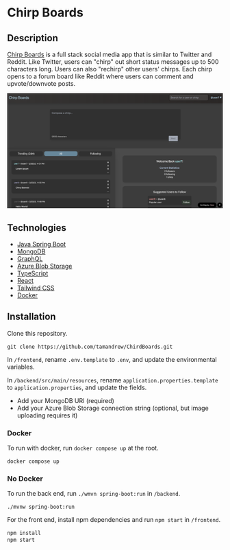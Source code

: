 # Chirp Boards

## Description
[Chirp Boards](https://chirpboards.web.app) is a full stack social media app that is similar to Twitter and Reddit. Like Twitter, users can "chirp" out short status messages up to 500 characters long. Users can also "rechirp" other users' chirps. Each chirp opens to a forum board like Reddit where users can comment and upvote/downvote posts.

![Demo Board](demo.png)

## Technologies
- [Java Spring Boot](https://spring.io/projects/spring-boot)
- [MongoDB](https://www.mongodb.com/try/download/community)
- [GraphQL](https://graphql.org/)
- [Azure Blob Storage](https://docs.microsoft.com/en-us/azure/storage/blobs/storage-blobs-introduction)
- [TypeScript](https://www.typescriptlang.org/download)
- [React](https://reactjs.org/docs/getting-started.html)
- [Tailwind CSS](https://tailwindcss.com/docs/guides/create-react-app)
- [Docker](https://docs.docker.com/get-docker/)

## Installation
Clone this repository.

```
git clone https://github.com/tamandrew/ChirdBoards.git
```

In `/frontend`, rename `.env.template` to `.env`, and update the environmental variables.

In `/backend/src/main/resources`, rename `application.properties.template` to `application.properties`, and update the fields.
- Add your MongoDB URI (required)
- Add your Azure Blob Storage connection string (optional, but image uploading requires it)

### Docker
To run with docker, run `docker compose up` at the root. 
```
docker compose up
```


### No Docker
To run the back end, run `./wmvn spring-boot:run` in `/backend`.

```
./mvnw spring-boot:run
```


For the front end, install npm dependencies and run ```npm start``` in `/frontend`.
```
npm install
npm start
```
